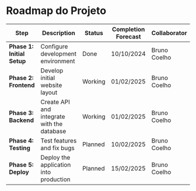 # Roadmap do Projeto

| Step                                             | Description                                                                          | Status                               | Completion Forecast | Collaborator                       |
|----------------------------------------------|----------------------------------------------------------------------------|-----------------------------------|---------------------------------|-------------------------------------|
|**Phase 1: Initial Setup**             | Configure development environment                      | Done                  | 10/10/2024                     |          Bruno Coelho                                  |
| **Phase 2: Frontend**                   | Develop initial website layout                                      | Working                         |       01/02/2025      |                     Bruno Coelho                        |
| **Phase 3: Backend**                   | Create API and integrate with the database                       | Working                         |     01/02/2025               |                Bruno Coelho                            |
| **Phase 4: Testing**                     | Test features and fix bugs                               | Planned                          |       10/02/2025         |                     Bruno Coelho                       |
| **Phase 5: Deploy**                       | Deploy the application into production                          | Planned                         |       15/02/2025          |                 Bruno Coelho                           |